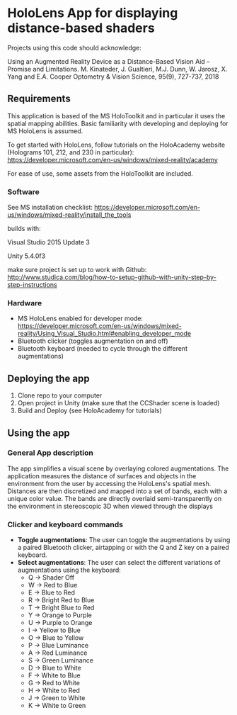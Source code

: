 # HoloLens App for displaying distance-based shaders

Projects using this code should acknowledge:

Using an Augmented Reality Device as a Distance-Based Vision Aid – Promise and Limitations.
M. Kinateder, J. Gualtieri, M.J. Dunn, W. Jarosz, X. Yang and E.A. Cooper
Optometry & Vision Science, 95(9), 727-737, 2018

## Requirements
This application is based of the MS HoloToolkit and in particular it uses the spatial mapping abilities. Basic familiarity with developing and deploying for MS HoloLens is assumed. 

To get started with HoloLens, follow tutorials on the HoloAcademy website (Holograms 101, 212, and 230 in particular): https://developer.microsoft.com/en-us/windows/mixed-reality/academy 

For ease of use, some assets from the HoloToolkit are included.

### Software
See MS installation checklist: https://developer.microsoft.com/en-us/windows/mixed-reality/install_the_tools 

builds with:

Visual Studio 2015 Update 3

Unity 5.4.0f3

make sure project is set up to work with Github:
http://www.studica.com/blog/how-to-setup-github-with-unity-step-by-step-instructions

### Hardware
- MS HoloLens enabled for developer mode: https://developer.microsoft.com/en-us/windows/mixed-reality/Using_Visual_Studio.html#enabling_developer_mode 
- Bluetooth clicker (toggles augmentation on and off)
- Bluetooth keyboard (needed to cycle through the different augmentations)

## Deploying the app
1. Clone repo to your computer 
2. Open project in Unity (make sure that the CCShader scene is loaded)
3. Build and Deploy (see HoloAcademy for tutorials)

## Using the app
### General App description
The app simplifies a visual scene by overlaying colored augmentations. The application measures the distance of surfaces and objects in the environment 
from the user by accessing the HoloLens's spatial mesh. Distances are then discretized and mapped into a set of bands, each with a unique color value. 
The bands are directly overlaid semi-transparently on the environment in stereoscopic 3D when viewed through the displays 
### Clicker and keyboard commands
* **Toggle augmentations**: The user can toggle the augmentations by using a paired Bluetooth clicker, airtapping or with the Q and Z key on a paired keyboard.
* **Select augmentations**: The user can select the different variations of augmentations using the keyboard:
	* Q	->	Shader Off
	* W	->	Red to Blue
	* E	->	Blue to Red
	* R ->	Bright Red to Blue
	* T	->	Bright Blue to Red
	* Y	->	Orange to Purple
	* U	->	Purple to Orange
	* I	->	Yellow to Blue
	* O	->	Blue to Yellow
	* P	->	Blue Luminance
	* A	->	Red Luminance
	* S	->	Green Luminance
	* D	->	Blue to White
	* F	->	White to Blue
	* G	->	Red to White
	* H	->	White to Red
	* J	->	Green to White
	* K	->	White to Green





